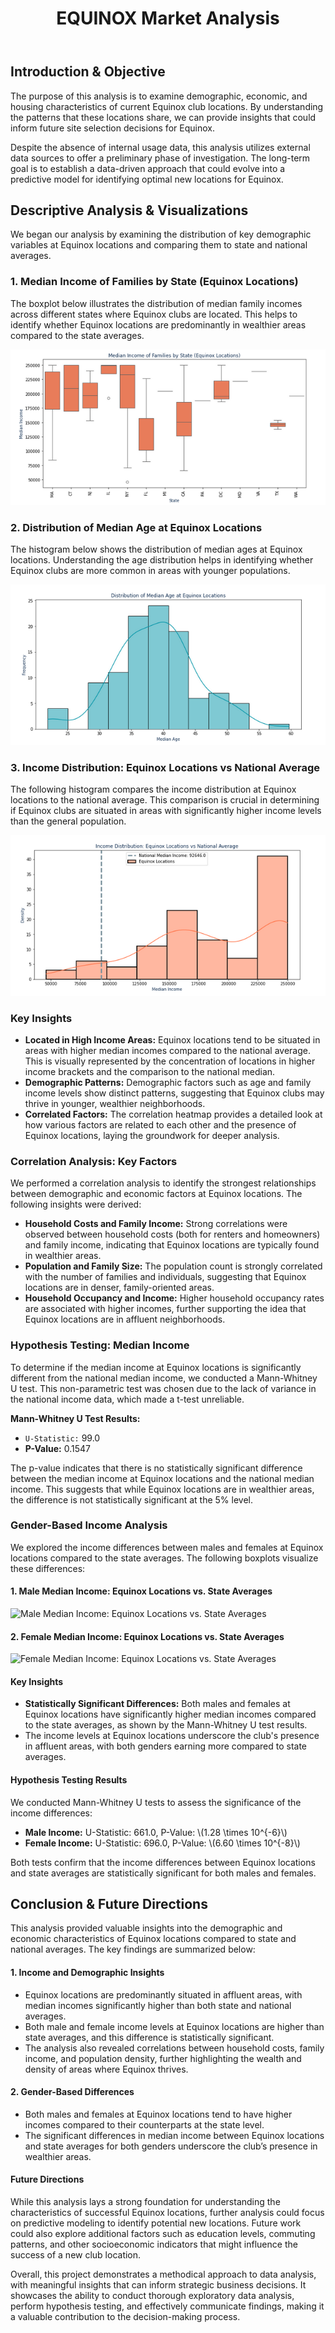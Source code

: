 <head>
    <meta charset="UTF-8">
    <meta name="viewport" content="width=device-width, initial-scale=1.0">
    <link rel="stylesheet" href="css/styles.css">
</head>

<header>
        <h1>EQUINOX Market Analysis</h1>
    </header>
    <div class="container">
        <section class="introduction">
            <h2>Introduction & Objective</h2>
            <p>The purpose of this analysis is to examine demographic, economic, and housing characteristics of current Equinox club locations. By understanding the patterns that these locations share, we can provide insights that could inform future site selection decisions for Equinox.</p>
            <p>Despite the absence of internal usage data, this analysis utilizes external data sources to offer a preliminary phase of investigation. The long-term goal is to establish a data-driven approach that could evolve into a predictive model for identifying optimal new locations for Equinox.</p>
        </section>
 <section class="analysis">
            <h2>Descriptive Analysis & Visualizations</h2>
            <p>We began our analysis by examining the distribution of key demographic variables at Equinox locations and comparing them to state and national averages.</p>
            <h3>1. Median Income of Families by State (Equinox Locations)</h3>
            <p>The boxplot below illustrates the distribution of median family incomes across different states where Equinox clubs are located. This helps to identify whether Equinox locations are predominantly in wealthier areas compared to the state averages.</p>
            <img src="https://github.com/DataSciSanj/equinox-club-analysis/blob/main/docs/boxplot_median_income.png" alt="Median Income of Families by State (Equinox Locations)">
            <h3>2. Distribution of Median Age at Equinox Locations</h3>
            <p>The histogram below shows the distribution of median ages at Equinox locations. Understanding the age distribution helps in identifying whether Equinox clubs are more common in areas with younger populations.</p>
            <img src="https://github.com/DataSciSanj/equinox-club-analysis/blob/main/docs/dist_median_age_eqnx_locations.png " alt="Distribution of Median Age at Equinox Locations">
            <h3>3. Income Distribution: Equinox Locations vs National Average</h3>
            <p>The following histogram compares the income distribution at Equinox locations to the national average. This comparison is crucial in determining if Equinox clubs are situated in areas with significantly higher income levels than the general population.</p>
            <img src="https://github.com/DataSciSanj/equinox-club-analysis/blob/main/docs/income_dist_eqnx_locs_vs_natl_avg.png" alt="Income Distribution: Equinox Locations vs National Average">
            <h3>Key Insights</h3>
            <p>
            <ul>
                <li><strong>Located in High Income Areas:</strong> Equinox locations tend to be situated in areas with higher median incomes compared to the national average. This is visually represented by the concentration of locations in higher income brackets and the comparison to the national median.</li>
                <li><strong>Demographic Patterns:</strong> Demographic factors such as age and family income levels show distinct patterns, suggesting that Equinox clubs may thrive in younger, wealthier neighborhoods.</li>
                <li><strong>Correlated Factors:</strong> The correlation heatmap provides a detailed look at how various factors are related to each other and the presence of Equinox locations, laying the groundwork for deeper analysis.</li>
            </ul>
            </p>
        </section>
        <section class="correlation-analysis">
            <h3>Correlation Analysis: Key Factors</h3>
            <p>We performed a correlation analysis to identify the strongest relationships between demographic and economic factors at Equinox locations. The following insights were derived:</p>
            <ul>
                <li><strong>Household Costs and Family Income:</strong> Strong correlations were observed between household costs (both for renters and homeowners) and family income, indicating that Equinox locations are typically found in wealthier areas.</li>
                <li><strong>Population and Family Size:</strong> The population count is strongly correlated with the number of families and individuals, suggesting that Equinox locations are in denser, family-oriented areas.</li>
                <li><strong>Household Occupancy and Income:</strong> Higher household occupancy rates are associated with higher incomes, further supporting the idea that Equinox locations are in affluent neighborhoods.</li>
            </ul>
        </section>
        <section class="hypothesis-testing">
            <h3>Hypothesis Testing: Median Income</h3>
            <p>To determine if the median income at Equinox locations is significantly different from the national median income, we conducted a Mann-Whitney U test. This non-parametric test was chosen due to the lack of variance in the national income data, which made a t-test unreliable.</p>
            <p><strong>Mann-Whitney U Test Results:</strong></p>
            <ul>
                <li><code>U-Statistic:</code> 99.0</li>
                <li><strong>P-Value:</strong> 0.1547</li>
            </ul>
            <p>The p-value indicates that there is no statistically significant difference between the median income at Equinox locations and the national median income. This suggests that while Equinox locations are in wealthier areas, the difference is not statistically significant at the 5% level.</p>
        </section>
        <section class="gender-analysis">
            <h3>Gender-Based Income Analysis</h3>
            <p>We explored the income differences between males and females at Equinox locations compared to the state averages. The following boxplots visualize these differences:</p>
            <h4>1. Male Median Income: Equinox Locations vs. State Averages</h4>
            <img src="boxplot_male_income.png" alt="Male Median Income: Equinox Locations vs. State Averages">
            <h4>2. Female Median Income: Equinox Locations vs. State Averages</h4>
            <img src="boxplot_female_income.png" alt="Female Median Income: Equinox Locations vs. State Averages">
            <h4>Key Insights</h4>
            <ul>
                <li><strong>Statistically Significant Differences:</strong> Both males and females at Equinox locations have significantly higher median incomes compared to the state averages, as shown by the Mann-Whitney U test results.</li>
                <li>The income levels at Equinox locations underscore the club's presence in affluent areas, with both genders earning more compared to state averages.</li>
            </ul>
            <h4>Hypothesis Testing Results</h4>
            <p>We conducted Mann-Whitney U tests to assess the significance of the income differences:</p>
            <ul>
                <li><strong>Male Income:</strong> U-Statistic: 661.0, P-Value: \(1.28 \times 10^{-6}\)</li>
                <li><strong>Female Income:</strong> U-Statistic: 696.0, P-Value: \(6.60 \times 10^{-8}\)</li>
            </ul>
            <p>Both tests confirm that the income differences between Equinox locations and state averages are statistically significant for both males and females.</p>
        </section>
        <section class="conclusion">
            <h2>Conclusion & Future Directions</h2>
            <p>This analysis provided valuable insights into the demographic and economic characteristics of Equinox locations compared to state and national averages. The key findings are summarized below:</p>
            <h4>1. Income and Demographic Insights</h4>
            <ul>
                <li>Equinox locations are predominantly situated in affluent areas, with median incomes significantly higher than both state and national averages.</li>
                <li>Both male and female income levels at Equinox locations are higher than state averages, and this difference is statistically significant.</li>
                <li>The analysis also revealed correlations between household costs, family income, and population density, further highlighting the wealth and density of areas where Equinox thrives.</li>
            </ul>
            <h4>2. Gender-Based Differences</h4>
            <ul>
                <li>Both males and females at Equinox locations tend to have higher incomes compared to their counterparts at the state level.</li>
                <li>The significant differences in median income between Equinox locations and state averages for both genders underscore the club’s presence in wealthier areas.</li>
            </ul>
            <h4>Future Directions</h4>
            <p>While this analysis lays a strong foundation for understanding the characteristics of successful Equinox locations, further analysis could focus on predictive modeling to identify potential new locations. Future work could also explore additional factors such as education levels, commuting patterns, and other socioeconomic indicators that might influence the success of a new club location.</p>
            <p>Overall, this project demonstrates a methodical approach to data analysis, with meaningful insights that can inform strategic business decisions. It showcases the ability to conduct thorough exploratory data analysis, perform hypothesis testing, and effectively communicate findings, making it a valuable contribution to the decision-making process.</p>
        </section>
    </div>
</body>
</html>
